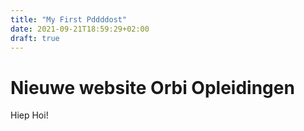 ```yaml
---
title: "My First Pddddost"
date: 2021-09-21T18:59:29+02:00
draft: true
---
```

# Nieuwe website Orbi Opleidingen

Hiep Hoi!

